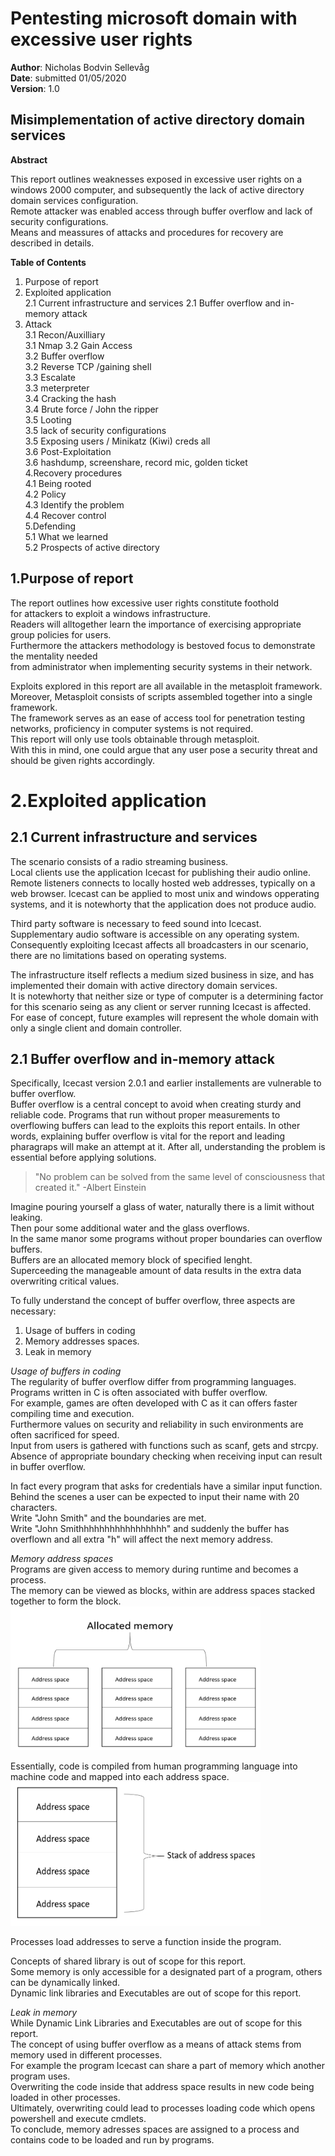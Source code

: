 Pentesting microsoft domain with excessive user rights
======================================================

**Author**: Nicholas Bodvin Sellevåg  
**Date**: submitted 01/05/2020  
**Version**: 1.0  


Misimplementation of active directory domain services
-------------------------------------------------------------------
**Abstract**  

This report outlines weaknesses exposed in excessive user rights on a windows 2000 computer, and subsequently the lack of active directory domain services configuration.  
Remote attacker was enabled access through buffer overflow and lack of security configurations.  
Means and meassures of attacks and procedures for recovery are described in details.   


**Table of Contents**  
1. Purpose of report  
2. Exploited application  
  2.1 Current infrastructure and services
  2.1 Buffer overflow and in-memory attack  
3.  Attack  
    3.1 Recon/Auxilliary  
    3.1 Nmap
  3.2 Gain Access  
    3.2 Buffer overflow  
    3.2 Reverse TCP /gaining shell  
  3.3 Escalate  
    3.3 meterpreter  
  3.4 Cracking the hash  
    3.4 Brute force / John the ripper  
  3.5 Looting  
    3.5 lack of security configurations  
    3.5 Exposing users / Minikatz (Kiwi) creds all  
  3.6 Post-Exploitation  
    3.6 hashdump, screenshare, record mic, golden ticket  
4.Recovery procedures  
  4.1 Being rooted  
  4.2 Policy  
  4.3 Identify the problem  
  4.4 Recover control  
5.Defending  
  5.1 What we learned  
  5.2 Prospects of active directory  
  
  
 1.Purpose of report  
--------------------
The report outlines how excessive user rights constitute foothold    
for attackers to exploit a windows infrastructure.  
Readers will alltogether learn the importance of exercising appropriate group policies for users.  
Furthermore the attackers methodology is bestoved focus to demonstrate the mentality needed  
from administrator when implementing security systems in their network.  

Exploits explored in this report are all available in the metasploit framework.  
Moreover, Metasploit consists of scripts assembled together into a single framework.  
The framework serves as an ease of access tool for penetration testing networks, proficiency in computer systems is not required.  
This report will only use tools obtainable through metasploit.  
With this in mind, one could argue that any user pose a security threat and should be given rights accordingly.  

2.Exploited application  
=======================  

2.1 Current infrastructure and services  
---------------------------------------  
The scenario consists of a radio streaming business.  
Local clients use the application Icecast for publishing their audio online.
Remote listeners connects to locally hosted web addresses, typically on a web browser.
Icecast can be applied to most unix and windows opperating systems, and it is notewhorty that the application does not produce audio.  
  
Third party software is necessary to feed sound into Icecast.  
Supplementary audio software is accessible on any operating system.  
Consequently exploiting Icecast affects all broadcasters in our scenario, there are no limitations based on operating systems.  

The infrastructure itself reflects a medium sized business in size, and has implemented their domain with active directory domain services.  
It is notewhorty that neither size or type of computer is a determining factor for this scenario seing as any client or server running Icecast is affected.  
For ease of concept, future examples will represent the whole domain with only a single client and domain controller.  

 2.1 Buffer overflow and in-memory attack
 ----------------------------------------
Specifically, Icecast version 2.0.1 and earlier installements are vulnerable to buffer overflow.  
Buffer overflow is a central concept to avoid when creating sturdy and reliable code.
Programs that run without proper measurements to overflowing buffers can lead to the exploits this report entails.
In other words, explaining buffer overflow is vital for the report and leading pharagraps will make an attempt at it. 
After all, understanding the problem is essential before applying solutions.  

>"No problem can be solved from the same level of consciousness that created it." -Albert Einstein  

Imagine pouring yourself a glass of water, naturally there is a limit without leaking.  
Then pour some additional water and the glass overflows.  
In the same manor some programs without proper boundaries can overflow buffers.  
Buffers are an allocated memory block of specified lenght.  
Superceeding the manageable amount of data results in the extra data overwriting critical values. 

To fully understand the concept of buffer overflow, three aspects are necessary:
1. Usage of buffers in coding
2. Memory addresses spaces.
3. Leak in memory

*Usage of buffers in coding*  
The regularity of buffer overflow differ from programming languages.  
Programs written in C is often associated with buffer overflow.  
For example, games are often developed with C as it can offers faster compiling time and execution.  
Furthermore values on security and reliability in such environments are often sacrificed for speed.  
Input from users is gathered with functions such as scanf, gets and strcpy.  
Absence of appropriate boundary checking when receiving input can result in buffer overflow.  

In fact every program that asks for credentials have a similar input function.  
Behind the scenes a user can be expected to input their name with 20 characters.  
Write "John Smith" and the boundaries are met.  
Write "John Smithhhhhhhhhhhhhhhhh" and suddenly the buffer has overflown and all extra "h" will affect the next memory address.

*Memory address spaces*  
Programs are given access to memory during runtime and becomes a process.  
The memory can be viewed as blocks, within are address spaces stacked together to form the block.  
<img src="https://github.com/nicholbs/TryHackMe/blob/master/Pictures/Allocated%20memory.PNG" width="400" height="230">  

Essentially, code is compiled from human programming language into machine code and mapped into each address space.  
<img src="https://github.com/nicholbs/TryHackMe/blob/master/Pictures/Address%20space.PNG" width="400" height="230">  

Processes load addresses to serve a function inside the program.  

Concepts of shared library is out of scope for this report.  
Some memory is only accessible for a designated part of a program, others can be dynamically linked.  
Dynamic link libraries and Executables are out of scope for this report.

*Leak in memory*  
While Dynamic Link Libraries and Executables are out of scope for this report.  
The concept of using buffer overflow as a means of attack stems from memory used in different processes.  
For example the program Icecast can share a part of memory which another program uses.  
Overwriting the code inside that address space results in new code being loaded in other processes.  
Ultimately, overwriting could lead to processes loading code which opens powershell and execute cmdlets.  
To conclude, memory adresses spaces are assigned to a process and contains code to be loaded and run by programs.





